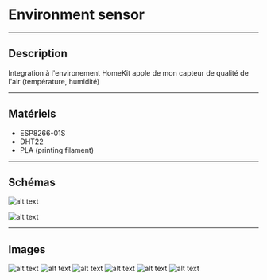 # Environment sensor

-------------------------------------
## Description ##
  
  Integration à l'environement HomeKit apple de mon capteur de qualité de l'air (température, humidité)
  

-------------------------------------
## Matériels ##

* ESP8266-01S
* DHT22
* PLA (printing filament)


-------------------------------------
## Schémas ##
![alt text](https://github.com/adamHassanBR/iot_projet/blob/main/_2_air_quality/images/_2_air_quality.png?raw=true)


![alt text](https://github.com/adamHassanBR/iot_projet/blob/main/_2_air_quality/images/1.png?raw=true)

-------------------------------------
## Images ##
![alt text](https://github.com/adamHassanBR/iot_projet/blob/main/_2_air_quality/images/2.png?raw=true)
![alt text](https://github.com/adamHassanBR/iot_projet/blob/main/_2_air_quality/images/3.png?raw=true)
![alt text](https://github.com/adamHassanBR/iot_projet/blob/main/_2_air_quality/images/4.png?raw=true)
![alt text](https://github.com/adamHassanBR/iot_projet/blob/main/_2_air_quality/images/5.png?raw=true)
![alt text](https://github.com/adamHassanBR/iot_projet/blob/main/_2_air_quality/images/6.png?raw=true)
![alt text](https://github.com/adamHassanBR/iot_projet/blob/main/_2_air_quality/images/7.png?raw=true)
